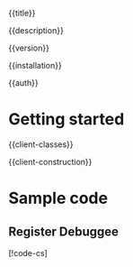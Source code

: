 {{title}}

{{description}}

{{version}}

{{installation}}

{{auth}}

# Getting started

{{client-classes}}

{{client-construction}}

# Sample code

## Register Debuggee

[!code-cs[](obj/snippets/Google.Cloud.Debugger.V2.Controller2Client.txt#RegisterDebuggee)]